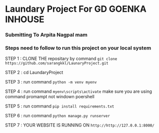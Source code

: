 # Laundary Project For GD GOENKA INHOUSE 
### Submitting To Arpita Nagpal mam

### Steps need to follow to run this project on your local system


STEP 1 : CLONE THE repositary by command `git clone https://github.com/sarangkkl/LaunaryProject.git`

STEP 2 : cd LaundaryProject

STEP 3 : run command `python -m venv myenv`

STEP 4 : run command `myenv\scripts\activate` make sure you are using command promampt not windown poershell


STEP 5 : run command `pip install requirements.txt`


STEP 6 : run command `python manage.py runserver`

STEP 7 : YOUR WEBSITE IS RUNNING ON `http://http://127.0.0.1:8000/`
